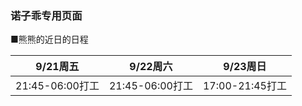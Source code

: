 ### 诺子乖专用页面
■熊熊的近日的日程

|9/21周五|9/22周六|9/23周日|
----|----|----  
|21:45-06:00打工|21:45-06:00打工|17:00-21:45打工|
